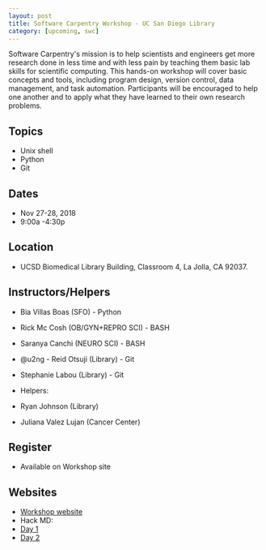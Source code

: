 ```yaml
---
layout: post
title: Software Carpentry Workshop - UC San Diego Library
category: [upcoming, swc]
---
```


Software Carpentry's mission is to help scientists and engineers get more research done in less time and with less pain by teaching them basic lab skills for scientific computing. This hands-on workshop will cover basic concepts and tools, including program design, version control, data management, and task automation. Participants will be encouraged to help one another and to apply what they have learned to their own research problems.

## Topics

* Unix shell
* Python
* Git

## Dates

* Nov 27-28, 2018
* 9:00a -4:30p

## Location

* UCSD Biomedical Library Building, Classroom 4, La Jolla, CA 92037.


## Instructors/Helpers

* Bia Villas Boas (SFO) - Python
* Rick Mc Cosh (OB/GYN+REPRO SCI) - BASH
* Saranya Canchi (NEURO SCI) - BASH
* @u2ng - Reid Otsuji (Library) - Git
* Stephanie Labou (Library) - Git

* Helpers:
* Ryan Johnson (Library)
* Juliana Valez Lujan (Cancer Center)



## Register

* Available on Workshop site 

## Websites

* [Workshop website](https://ucsdlib.github.io/2018-11-27-UCSD/)
* Hack MD:
* [Day 1](https://hackmd.io/SkvoQ7EVQCG12nJs6H8Q4Q#)
* [Day 2](https://hackmd.io/67hH2r72Su28wC3AsT3ptA#)
